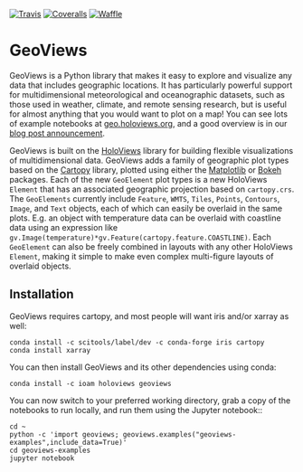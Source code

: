 [![Travis](https://api.travis-ci.org/ioam/geoviews.svg?branch=master)](https://travis-ci.org/ioam/geoviews)
[![Coveralls](https://img.shields.io/coveralls/ioam/geoviews.svg)](https://coveralls.io/github/ioam/geoviews)
[![Waffle](https://badge.waffle.io/ioam/geoviews.png?label=ready&title=ready)](https://waffle.io/ioam/geoviews)

# GeoViews

GeoViews is a Python library that makes it easy to explore and
visualize any data that includes geographic locations.  It has
particularly powerful support for multidimensional meteorological
and oceanographic datasets, such as those used in weather, climate,
and remote sensing research, but is useful for almost anything
that you would want to plot on a map!  You can see lots of example 
notebooks at [geo.holoviews.org](http://geo.holoviews.org), and a good 
overview is in our [blog post announcement](https://www.continuum.io/blog/developer-blog/introducing-geoviews).

GeoViews is built on the [HoloViews](http://holoviews.org) library for
building flexible visualizations of multidimensional data.  GeoViews
adds a family of geographic plot types based on the
[Cartopy](http://scitools.org.uk/cartopy) library, plotted using
either the [Matplotlib](http://matplotlib.org) or
[Bokeh](http://bokeh.pydata.org) packages.  Each of the new
`GeoElement` plot types is a new HoloViews `Element` that has an
associated geographic projection based on `cartopy.crs`. The
`GeoElements` currently include `Feature`, `WMTS`, `Tiles`, `Points`,
`Contours`, `Image`, and `Text` objects, each of which can easily be
overlaid in the same plots.  E.g. an object with temperature data can
be overlaid with coastline data using an expression like
``gv.Image(temperature)*gv.Feature(cartopy.feature.COASTLINE)``.  Each
`GeoElement` can also be freely combined in layouts with any other
HoloViews `Element`, making it simple to make even complex
multi-figure layouts of overlaid objects.

## Installation

GeoViews requires cartopy, and most people will want iris and/or
xarray as well:

```
conda install -c scitools/label/dev -c conda-forge iris cartopy
conda install xarray
```

You can then install GeoViews and its other dependencies using conda:

```
conda install -c ioam holoviews geoviews
```

You can now switch to your preferred working directory, grab a copy of
the notebooks to run locally, and run them using the Jupyter notebook:: 

```
cd ~
python -c 'import geoviews; geoviews.examples("geoviews-examples",include_data=True)'
cd geoviews-examples
jupyter notebook
```
